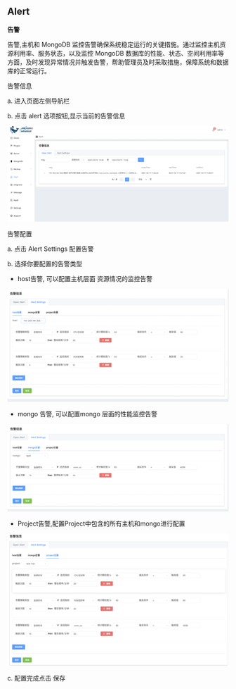 ## Alert

**告警**

告警,主机和 MongoDB 监控告警确保系统稳定运行的关键措施。通过监控主机资源利用率、服务状态，以及监控 MongoDB 数据库的性能、状态、空间利用率等方面，及时发现异常情况并触发告警，帮助管理员及时采取措施，保障系统和数据库的正常运行。

告警信息

a. 进入页面左侧导航栏

b. 点击 alert 选项按钮,显示当前的告警信息

![1](../../../images/whalealPlatformImages/Alert.png)



告警配置

a. 点击 Alert Settings 配置告警

b. 选择你要配置的告警类型

* host告警, 可以配置主机层面 资源情况的监控告警

![1](../../../images/whalealPlatformImages/Alert1.png)

* mongo 告警, 可以配置mongo 层面的性能监控告警

![1](../../../images/whalealPlatformImages/Alert2.png)

* Project告警,配置Project中包含的所有主机和mongo进行配置

![1](../../../images/whalealPlatformImages/Alert3.png)

c. 配置完成点击 保存 
